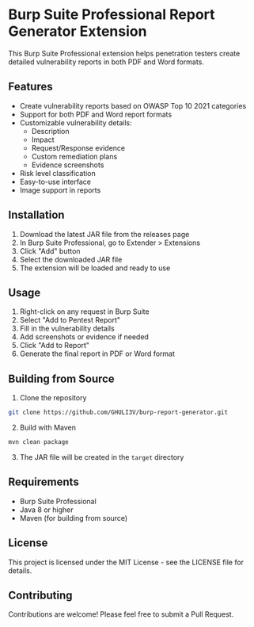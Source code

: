 # Burp Suite Professional Report Generator Extension

This Burp Suite Professional extension helps penetration testers create detailed vulnerability reports in both PDF and Word formats.

## Features

- Create vulnerability reports based on OWASP Top 10 2021 categories
- Support for both PDF and Word report formats
- Customizable vulnerability details:
  - Description
  - Impact
  - Request/Response evidence
  - Custom remediation plans
  - Evidence screenshots
- Risk level classification
- Easy-to-use interface
- Image support in reports

## Installation

1. Download the latest JAR file from the releases page
2. In Burp Suite Professional, go to Extender > Extensions
3. Click "Add" button
4. Select the downloaded JAR file
5. The extension will be loaded and ready to use

## Usage

1. Right-click on any request in Burp Suite
2. Select "Add to Pentest Report"
3. Fill in the vulnerability details
4. Add screenshots or evidence if needed
5. Click "Add to Report"
6. Generate the final report in PDF or Word format

## Building from Source

1. Clone the repository
```bash
git clone https://github.com/GHULI3V/burp-report-generator.git
```

2. Build with Maven
```bash
mvn clean package
```

3. The JAR file will be created in the `target` directory

## Requirements

- Burp Suite Professional
- Java 8 or higher
- Maven (for building from source)

## License

This project is licensed under the MIT License - see the LICENSE file for details.

## Contributing

Contributions are welcome! Please feel free to submit a Pull Request. 
